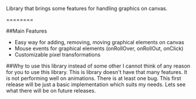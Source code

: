 Library that brings some features for handling graphics on canvas.

========

##Main Features
* Easy way for adding, removing, moving graphical elements on canvas 
* Mouse events for graphical elements (onRollOver, onRollOut, onClick)
* Customizable pixel transformations

##Why to use this library instead of some other
I cannot think of any reason for you to use this library. This is library doesn't have that many features. It is not performing well on animations. There is at least one bug. This first release will be just a basic implementation which suits my needs. Lets see what there will be on future releases.


